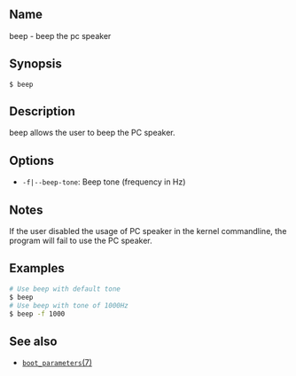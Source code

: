 ## Name

beep - beep the pc speaker

## Synopsis

```**sh
$ beep
```

## Description

beep allows the user to beep the PC speaker.

## Options

* `-f|--beep-tone`: Beep tone (frequency in Hz)

## Notes

If the user disabled the usage of PC speaker in the kernel commandline, the program
will fail to use the PC speaker.

## Examples

```sh
# Use beep with default tone
$ beep
# Use beep with tone of 1000Hz
$ beep -f 1000
```

## See also

* [`boot_parameters`(7)](help://man/7/boot_parameters)
